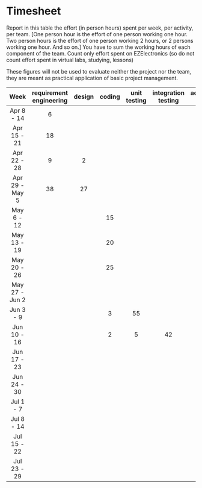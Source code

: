 # Timesheet

Report in this table the effort (in person hours) spent per week, per activity, per team.
[One person hour is the effort of one person working one hour.
Two person hours is the effort of one person working 2 hours, or 2 persons working one hour. And so on.]
You have to sum the working hours of each component of the team.
Count only effort spent on EZElectronics (so do not count effort spent in virtual labs, studying, lessons)

These figures will not be used to evaluate neither the project nor the team, they are meant as practical application of basic project management.

|      Week      | requirement engineering | design | coding | unit testing | integration testing | acceptance testing | management | git maven |
| :------------: | :---------------------: | :----: | :----: | :----------: | :-----------------: | :----------------: | :--------: | :-------: |
|   Apr 8 - 14   |   6                     |        |        |              |                     |                    |            |           |
|  Apr 15 - 21   |   18                    |        |        |              |                     |                    |            |           |
|  Apr 22 - 28   |   9                     |   2    |        |              |                     |                    |            |           |
| Apr 29 - May 5 |   38                    |   27   |        |              |                     |                    |            |           |
|   May 6 - 12   |                         |        |   15   |              |                     |         1          |            |     1     |
|  May 13 - 19   |                         |        |   20   |              |                     |         1          |            |           |
|  May 20 - 26   |                         |        |   25   |              |                     |         1          |            |     1     |
| May 27 - Jun 2 |                         |        |        |              |                     |                    |            |           |
|   Jun 3 - 9    |                         |        |    3   |      55      |                     |                    |            |     1     |
|  Jun 10 - 16   |                         |        |    2   |       5      |         42          |         1          |            |     2     |
|  Jun 17 - 23   |                         |        |        |              |                     |                    |      1     |     1     |
|  Jun 24 - 30   |                         |        |        |              |                     |                    |            |           |
|   Jul 1 - 7    |                         |        |        |              |                     |                    |            |           |
|   Jul 8 - 14   |                         |        |        |              |                     |                    |            |           |
|  Jul 15 - 22   |                         |        |        |              |                     |                    |            |           |
|  Jul 23 - 29   |                         |        |        |              |                     |                    |            |           |
